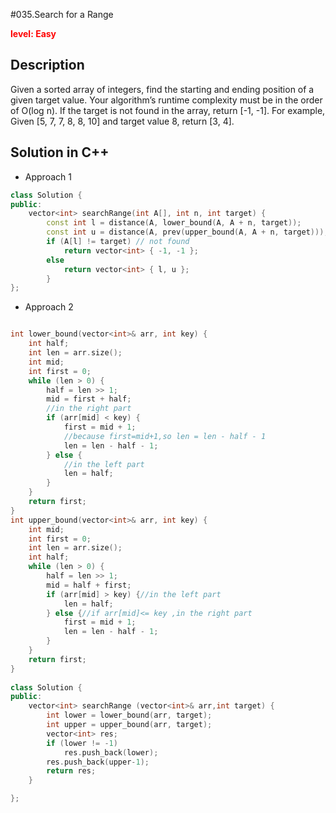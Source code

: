 #035.Search for a Range 

**<font color=red>level: Easy</font>**

## Description

Given a sorted array of integers, find the starting and ending position of a given target value.
Your algorithm’s runtime complexity must be in the order of O(log n).
If the target is not found in the array, return [-1, -1].
For example, Given [5, 7, 7, 8, 8, 10] and target value 8, return [3, 4].

## Solution in C++

* Approach 1

```c++
class Solution {
public:
	vector<int> searchRange(int A[], int n, int target) {
		const int l = distance(A, lower_bound(A, A + n, target));
		const int u = distance(A, prev(upper_bound(A, A + n, target)));
		if (A[l] != target) // not found
			return vector<int> { -1, -1 };
		else
			return vector<int> { l, u };
		}
};

```
* Approach 2 

```c++

int lower_bound(vector<int>& arr, int key) {
    int half;
    int len = arr.size();
    int mid;
    int first = 0;
    while (len > 0) {
        half = len >> 1;
        mid = first + half;
        //in the right part
        if (arr[mid] < key) {
            first = mid + 1;
            //because first=mid+1,so len = len - half - 1
            len = len - half - 1;
        } else {
            //in the left part
            len = half;
        }
    }
    return first;
}
int upper_bound(vector<int>& arr, int key) {
    int mid;
    int first = 0;
    int len = arr.size();
    int half;
    while (len > 0) {
        half = len >> 1;
        mid = half + first;
        if (arr[mid] > key) {//in the left part
            len = half;
        } else {//if arr[mid]<= key ,in the right part
            first = mid + 1;
            len = len - half - 1;
        }
    }
    return first;
}
	
class Solution {
public:
	vector<int> searchRange (vector<int>& arr,int target) {
		int lower = lower_bound(arr, target);
		int upper = upper_bound(arr, target);
		vector<int> res; 
		if (lower != -1)
			res.push_back(lower);
		res.push_back(upper-1);
		return res;
	}

};
```


